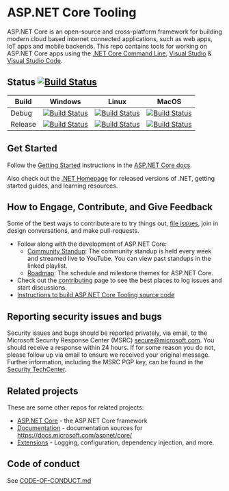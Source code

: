 ASP.NET Core Tooling
====================

ASP.NET Core is an open-source and cross-platform framework for building modern cloud based internet connected applications, such as web apps, IoT apps and mobile backends.
This repo contains tools for working on ASP.NET Core apps using the [.NET Core Command Line](https://github.com/dotnet/cli), [Visual Studio](https://visualstudio.com) & [Visual Studio Code](https://code.visualstudio.com/).

## Status   [![Build Status](https://dev.azure.com/dnceng/public/_apis/build/status/dotnet/aspnetcore-tooling/aspnetcore-tooling-ci?branchName=master)](https://dev.azure.com/dnceng/public/_build/latest?definitionId=264&branchName=master)

|Build|Windows|Linux|MacOS|
|-----|-------|-----|-----|
|Debug|[![Build Status](https://dev.azure.com/dnceng/public/_apis/build/status/dotnet/aspnetcore-tooling/aspnetcore-tooling-ci?branchName=master&jobName=Windows&configuration=Windows%20debug)](https://dev.azure.com/dnceng/public/_build/latest?definitionId=264&branchName=master)|[![Build Status](https://dev.azure.com/dnceng/public/_apis/build/status/dotnet/aspnetcore-tooling/aspnetcore-tooling-ci?branchName=master&jobName=Linux&configuration=Linux%20debug)](https://dev.azure.com/dnceng/public/_build/latest?definitionId=264&branchName=master)|[![Build Status](https://dev.azure.com/dnceng/public/_apis/build/status/dotnet/aspnetcore-tooling/aspnetcore-tooling-ci?branchName=master&jobName=macOS&configuration=macOS%20debug)](https://dev.azure.com/dnceng/public/_build/latest?definitionId=264&branchName=master)|
|Release|[![Build Status](https://dev.azure.com/dnceng/public/_apis/build/status/dotnet/aspnetcore-tooling/aspnetcore-tooling-ci?branchName=master&jobName=Windows&configuration=Windows%20release)](https://dev.azure.com/dnceng/public/_build/latest?definitionId=264&branchName=master)|[![Build Status](https://dev.azure.com/dnceng/public/_apis/build/status/dotnet/aspnetcore-tooling/aspnetcore-tooling-ci?branchName=master&jobName=Linux&configuration=Linux%20release)](https://dev.azure.com/dnceng/public/_build/latest?definitionId=264&branchName=master)|[![Build Status](https://dev.azure.com/dnceng/public/_apis/build/status/dotnet/aspnetcore-tooling/aspnetcore-tooling-ci?branchName=master&jobName=macOS&configuration=macOS%20release)](https://dev.azure.com/dnceng/public/_build/latest?definitionId=264&branchName=master)|

## Get Started

Follow the [Getting Started](https://docs.microsoft.com/aspnet/core/getting-started) instructions in the [ASP.NET Core docs](https://docs.microsoft.com/aspnet/index).

Also check out the [.NET Homepage](https://www.microsoft.com/net) for released versions of .NET, getting started guides, and learning resources.

## How to Engage, Contribute, and Give Feedback

Some of the best ways to contribute are to try things out, [file issues](https://github.com/dotnet/aspnetcore/issues), join in design conversations,
and make pull-requests.

* Follow along with the development of ASP.NET Core:
    * [Community Standup](http://live.asp.net): The community standup is held every week and streamed live to YouTube. You can view past standups in the linked playlist.
    * [Roadmap](https://github.com/dotnet/aspnetcore/wiki/Roadmap): The schedule and milestone themes for ASP.NET Core.
* Check out the [contributing](CONTRIBUTING.md) page to see the best places to log issues and start discussions.
* [Instructions to build ASP.NET Core Tooling source code](https://github.com/dotnet/aspnetcore-tooling/blob/master/docs/contributing/BuildFromSource.md)

## Reporting security issues and bugs

Security issues and bugs should be reported privately, via email, to the Microsoft Security Response Center (MSRC)  secure@microsoft.com. You should receive a response within 24 hours. If for some reason you do not, please follow up via email to ensure we received your original message. Further information, including the MSRC PGP key, can be found in the [Security TechCenter](https://technet.microsoft.com/en-us/security/ff852094.aspx).

## Related projects

These are some other repos for related projects:

* [ASP.NET Core](https://github.com/dotnet/aspnetcore) - the ASP.NET Core framework
* [Documentation](https://github.com/aspnet/Docs) - documentation sources for https://docs.microsoft.com/aspnet/core/
* [Extensions](https://github.com/dotnet/extensions) - Logging, configuration, dependency injection, and more.

## Code of conduct

See [CODE-OF-CONDUCT.md](./CODE-OF-CONDUCT.md)
